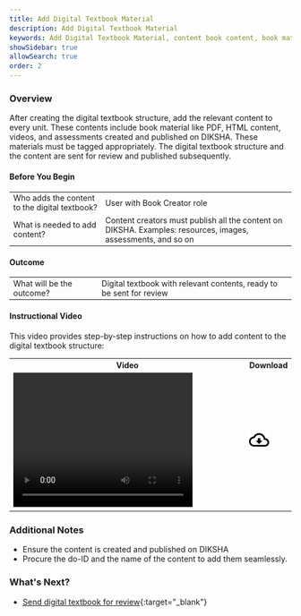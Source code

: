 ```yaml
---
title: Add Digital Textbook Material 
description: Add Digital Textbook Material
keywords: Add Digital Textbook Material, content book content, book material
showSidebar: true
allowSearch: true
order: 2
---
```



### Overview  

After creating the digital textbook structure, add the relevant content to every unit. These contents include book material like PDF, HTML content, videos, and assessments created and published on DIKSHA. These materials must be tagged appropriately. The digital textbook structure and the content are sent for review and published subsequently.


#### Before You Begin

<table>
<tr><td>Who adds the content to the digital textbook?</td>
<td>User with Book Creator role</td>
</tr>
<tr><td>What is needed to add content?</td>
<td>Content creators must publish all the content on DIKSHA. Examples: resources, images, assessments, and so on</td></tr>
</table>

#### Outcome

<table>
<tr><td>What will be the outcome?</td>
<td>Digital textbook with relevant contents, ready to be sent for review</td>
</tr>
</table>
		
#### Instructional Video  

This video provides step-by-step instructions on how to add content to the digital textbook structure:

<table>
  <tr>
    <th style="width:85%;">Video</th>
    <th style="width:15%;">Download</th>
  </tr>
  <tr>
    <td><video width="320" height="240" controls><source src="../videos/adding-material-book-structure.mp4" type="video/mp4"></video></td>
    <td class="text-center"><a href="../videos/adding-material-book-structure.mp4" download><img src="../../../assets/imgs/icons/outline_cloud_download.png"></a></td>
  </tr>
</table>

### Additional Notes  

   * Ensure the content is created and published on DIKSHA
   * Procure the do-ID and the name of the content to add them seamlessly. 

### What's Next?  

   * [Send digital textbook for review](./review-publish-book.html){:target="_blank"}

